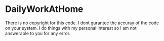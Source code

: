 # DailyWorkAtHome
There is no copyright for this code.
I dont gurantee the accuray of the code on your system.
I do things with my personal interest so I am not answerable to you for any error.
